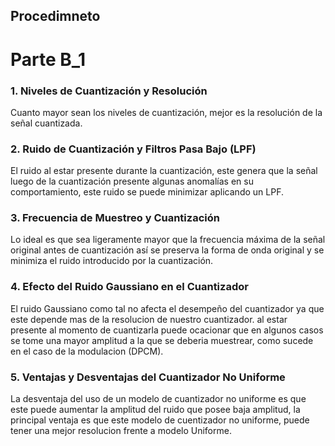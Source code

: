 ## Procedimneto

# Parte B_1

### 1. Niveles de Cuantización y Resolución

Cuanto mayor sean los niveles de cuantización, mejor es la resolución de la señal cuantizada.

### 2. Ruido de Cuantización y Filtros Pasa Bajo (LPF)

El ruido al estar presente durante la cuantización, este genera que la señal luego de la cuantización presente algunas anomalías en su comportamiento, este ruido se puede minimizar aplicando un LPF.

### 3. Frecuencia de Muestreo y Cuantización

Lo ideal es que sea ligeramente mayor que la frecuencia máxima de la señal original antes de cuantización así se preserva la forma de onda original y se minimiza el ruido introducido por la cuantización.

### 4. Efecto del Ruido Gaussiano en el Cuantizador

El ruido Gaussiano como tal no afecta el desempeño del cuantizador ya que este depende mas de la resolucion de nuestro cuantizador. al estar presente al momento de cuantizarla puede ocacionar que en algunos casos se tome una mayor amplitud a la que se deberia muestrear, como sucede en el caso de la modulacion (DPCM).

### 5. Ventajas y Desventajas del Cuantizador No Uniforme

La desventaja del uso de un modelo de cuantizador no uniforme es que este puede aumentar la amplitud del ruido que posee baja amplitud, la principal ventaja es que este modelo de cuentizador no uniforme, puede tener una mejor resolucion frente a modelo Uniforme.
